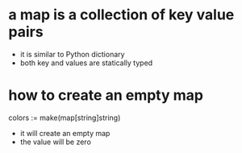 # a map is a collection of key value pairs
- it is similar to Python dictionary
- both key and values are statically typed

# how to create an empty map
colors := make(map[string]string)
- it will create an empty map
- the value will be zero